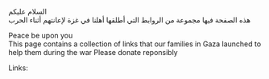 السلام عليكم\
هذه الصفحة فيها مجموعة من الروابط التي أطلقها أهلنا في غزة لإعانتهم أثناء الحرب

Peace be upon you\
This page contains a collection of links that our families in Gaza launched to help them during the war
Please donate reponsibly

Links:
